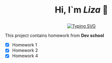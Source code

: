 # <p align="center"> Hi, I`m ***Liza*** 👋</p>
<p align="center">
  <a href="https://git.io/typing-svg">
    <img src="https://readme-typing-svg.herokuapp.com?color=%2336BCF7&lines=Computer+science+student+of+KPI" alt="Typing SVG">
  </a>
</p>


This project contains homework from <b>Dev school</b>
- [x] Homework 1
- [x] Homework 2
- [x] Homework 4
